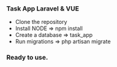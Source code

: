 ### Task App Laravel & VUE
* Clone the repository
* Install NODE => npm install
* Create a database => task_app
* Run migrations => php artisan migrate
### Ready to use.
